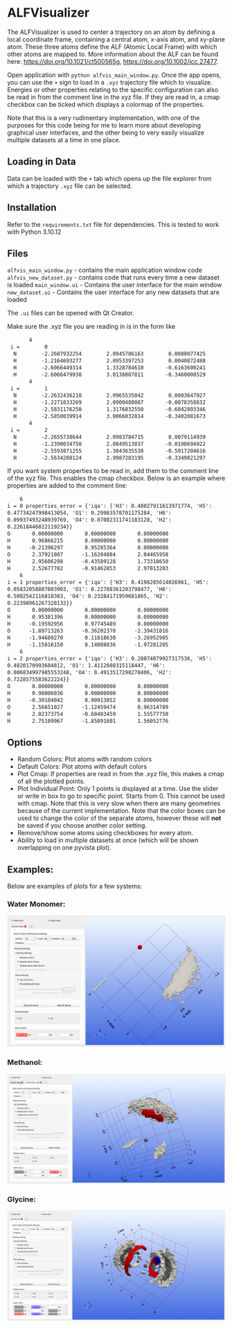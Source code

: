 # ALFVisualizer

The ALFVisualizer is used to center a trajectory on an atom by defining a local coordinate frame, containing a central atom, x-axis atom, and xy-plane atom. These three atoms define the ALF (Atomic Local Frame) with which other atoms are mapped to. More information about the ALF can be found here: https://doi.org/10.1021/ct500565g, https://doi.org/10.1002/jcc.27477.

Open application with `python alfvis_main_window.py`. Once the app opens, you can use the `+` sign to load in a `.xyz` trajectory file which to visualize. Energies or other properties relating to the specific configuration can also be read in from the comment line in the xyz file. If they are read in, a cmap checkbox can be ticked which displays a colormap of the properties.

Note that this is a very rudimentary implementation, with one of the purposes for this code being for me to learn more about developing graphical user interfaces, and the other being to very easily visualize multiple datasets at a time in one place.

## Loading in Data
Data can be loaded with the `+` tab which opens up the file explorer from which a trajectory `.xyz` file can be selected.

## Installation
Refer to the `requirements.txt` file for dependencies. This is tested to work with Python 3.10.12

## Files 
`alfvis_main_window.py` - contains the main application window code
`alfvis_new_dataset.py` - contains code that runs every time a new dataset is loaded
`main_window.ui` - Contains the user interface for the main window
`new_dataset.ui` - Contains the user interface for any new datasets that are loaded

The `.ui` files can be opened with Qt Creator.

Make sure the .xyz file you are reading in is in the form like

```
       4
 i =        0
  N        -2.2607932254        2.0945786163        0.0088077425
  H        -1.2164693277        2.0953397253        0.0040872488
  H        -2.6066449314        1.3328784610       -0.6163600241
  H        -2.6066479938        3.0138887811       -0.3460000529
       4
 i =        1
  N        -2.2632436218        2.0965535042        0.0083647927
  H        -1.2271833269        2.0900488087       -0.0078358832
  H        -2.5831176250        1.3176832550       -0.6042803346
  H        -2.5850039914        3.0066032814       -0.3402081673
       4
 i =        2
  N        -2.2655738644        2.0983784715        0.0079114939
  H        -1.2390034750        2.0849513037       -0.0198694922
  H        -2.5593871255        1.3043635538       -0.5917204616
  H        -2.5634208124        2.9987283195       -0.3349821297
```

If you want system properties to be read in, add them to the comment line of the xyz file. This enables the cmap checkbox. Below is an example where properties are added to the comment line:

```
    6
i = 0 properties_error = {'iqa': {'H3': 0.48027911613971774, 'H5': 0.47734247998413054, 'O1': 0.29983578701175284, 'H6': 0.09937493248939769, 'O4': 0.07082311741183128, 'H2': 0.22618446822119234}}
O       0.00000000       0.00000000       0.00000000
H       0.96866215       0.00000000       0.00000000
H      -0.21396297       0.95285364       0.00000000
O       2.37921807      -1.16204804       2.04465958
H       2.95606298      -0.43589128       1.73318650
H       2.52677782      -0.91462853       2.97013203
    6
i = 1 properties_error = {'iqa': {'H3': 0.4198285614026961, 'H5': 0.05832058887803903, 'O1': 0.22788361203798477, 'H6': 0.5002542116818383, 'O4': 0.23284171959681865, 'H2': 0.22398961267328132}}
O       0.00000000       0.00000000       0.00000000
H       0.95381396       0.00000000       0.00000000
H      -0.19592956       0.97745489       0.00000000
O      -1.89713263      -0.36202378      -2.39431016
H      -1.94689270       0.11818630      -3.26952905
H      -1.15816150       0.14088836      -1.97281205
    6
i = 2 properties_error = {'iqa': {'H3': 0.28074079927317536, 'H5': 0.4820170993604812, 'O1': 1.4112608315118447, 'H6': 0.006834997985553248, 'O4': 0.4913517298278406, 'H2': 0.7228575583622224}}
O       0.00000000       0.00000000       0.00000000
H       0.98006036       0.00000000       0.00000000
H      -0.30104042       0.90913852       0.00000000
O       2.56651027      -1.12459474       0.96314789
H       2.02373754      -0.60403459       1.55577750
H       2.75109967      -1.85091601       1.56052776
```

## Options
- Random Colors: Plot atoms with random colors
- Default Colors: Plot atoms with default colors
- Plot Cmap: If properties are read in from the .xyz file, this makes a cmap of all the plotted points.
- Plot Individual Point: Only 1 points is displayed at a time. Use the slider or write in box to go to specific point. Starts from 0. This cannot be used with cmap. Note that this is very slow when there are many geometries because of the current implementation.
Note that the color boxes can be used to change the color of the separate atoms, however these will **not** be saved if you choose another color setting.
- Remove/show some atoms using checkboxes for every atom.
- Ability to load in multiple datasets at once (which will be shown overlapping on one pyvista plot).

## Examples:

Below are examples of plots for a few systems:

### Water Monomer:

![water monomer image](example_images/water_monomer.png "Water Monomer, with Central Atom O1, X-axis atom H2, and XY-plane atom H3")

### Methanol:

![methanol image](example_images/methanol.png "Methanol, with Central Atom C1, X-axis atom H2, and XY-plane atom H4")

### Glycine:

![glycine image](example_images/glycine.png "Glycine, with Central Atom C1, X-axis atom N2, and XY-plane atom H3")



